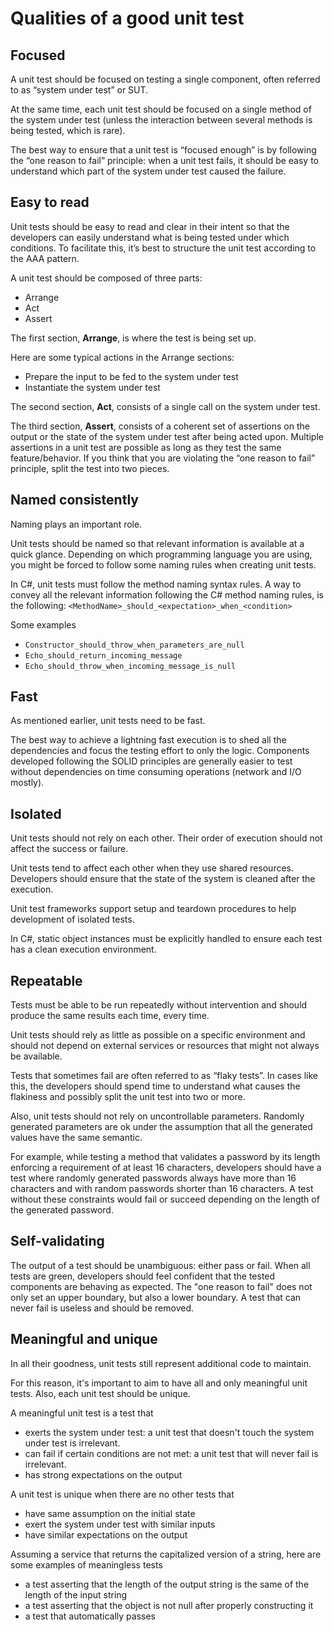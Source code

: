 # Qualities of a good unit test

## Focused

A unit test should be focused on testing a single component, often referred to as “system under test” or SUT.

At the same time, each unit test should be focused on a single method of the system under test \(unless the interaction between several methods is being tested, which is rare\).

The best way to ensure that a unit test is “focused enough” is by following the “one reason to fail” principle: when a unit test fails, it should be easy to understand which part of the system under test caused the failure.

## Easy to read

Unit tests should be easy to read and clear in their intent so that the developers can easily understand what is being tested under which conditions. To facilitate this, it’s best to structure the unit test according to the AAA pattern.

A unit test should be composed of three parts:

* Arrange
* Act
* Assert

The first section, **Arrange**, is where the test is being set up.

Here are some typical actions in the Arrange sections:

* Prepare the input to be fed to the system under test
* Instantiate the system under test

The second section, **Act**, consists of a single call on the system under test.

The third section, **Assert**, consists of a coherent set of assertions on the output or the state of the system under test after being acted upon. Multiple assertions in a unit test are possible as long as they test the same feature/behavior. If you think that you are violating the “one reason to fail” principle, split the test into two pieces.

## Named consistently

Naming plays an important role.

Unit tests should be named so that relevant information is available at a quick glance. Depending on which programming language you are using, you might be forced to follow some naming rules when creating unit tests.

In C\#, unit tests must follow the method naming syntax rules. A way to convey all the relevant information following the C\# method naming rules, is the following: `<MethodName>_should_<expectation>_when_<condition>`

Some examples

* `Constructor_should_throw_when_parameters_are_null`
* `Echo_should_return_incoming_message`
* `Echo_should_throw_when_incoming_message_is_null`

## Fast

As mentioned earlier, unit tests need to be fast.

The best way to achieve a lightning fast execution is to shed all the dependencies and focus the testing effort to only the logic. Components developed following the SOLID principles are generally easier to test without dependencies on time consuming operations \(network and I/O mostly\).

## Isolated

Unit tests should not rely on each other. Their order of execution should not affect the success or failure.

Unit tests tend to affect each other when they use shared resources. Developers should ensure that the state of the system is cleaned after the execution.

Unit test frameworks support setup and teardown procedures to help development of isolated tests.

In C\#, static object instances must be explicitly handled to ensure each test has a clean execution environment.

## Repeatable

Tests must be able to be run repeatedly without intervention and should produce the same results each time, every time.

Unit tests should rely as little as possible on a specific environment and should not depend on external services or resources that might not always be available.

Tests that sometimes fail are often referred to as “flaky tests”. In cases like this, the developers should spend time to understand what causes the flakiness and possibly split the unit test into two or more.

Also, unit tests should not rely on uncontrollable parameters. Randomly generated parameters are ok under the assumption that all the generated values have the same semantic.

For example, while testing a method that validates a password by its length enforcing a requirement of at least 16 characters, developers should have a test where randomly generated passwords always have more than 16 characters and with random passwords shorter than 16 characters. A test without these constraints would fail or succeed depending on the length of the generated password.

## Self-validating

The output of a test should be unambiguous: either pass or fail. When all tests are green, developers should feel confident that the tested components are behaving as expected. The "one reason to fail" does not only set an upper boundary, but also a lower boundary. A test that can never fail is useless and should be removed.

## Meaningful and unique

In all their goodness, unit tests still represent additional code to maintain.

For this reason, it's important to aim to have all and only meaningful unit tests. Also, each unit test should be unique.

A meaningful unit test is a test that

* exerts the system under test: a unit test that doesn't touch the system under test is irrelevant.
* can fail if certain conditions are not met: a unit test that will never fail is irrelevant.
* has strong expectations on the output

A unit test is unique when there are no other tests that

* have same assumption on the initial state
* exert the system under test with similar inputs
* have similar expectations on the output

Assuming a service that returns the capitalized version of a string, here are some examples of meaningless tests

* a test asserting that the length of the output string is the same of the length of the input string
* a test asserting that the object is not null after properly constructing it
* a test that automatically passes

